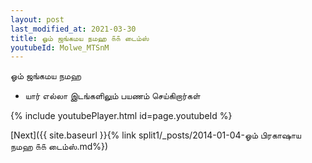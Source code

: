 ```yaml
---
layout: post
last_modified_at: 2021-03-30
title: ஓம் ஜங்கமய நமஹ ௧௧ டைம்ஸ்
youtubeId: Molwe_MTSnM
---
```

 
 
 ஓம் ஜங்கமய நமஹ  
 
 -  யார் எல்லா இடங்களிலும் பயணம் செய்கிறார்கள் 
 
  
 
  
 
 
 
 
 
 


{% include youtubePlayer.html id=page.youtubeId %}
 
[Next]({{ site.baseurl }}{% link  split1/_posts/2014-01-04-ஓம் பிரகாஷாய நமஹ ௧௧ டைம்ஸ்.md%})
 
